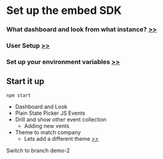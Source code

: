

# Set up the embed SDK
### What dashboard and look from what instance? [>>](./demo_config.ts?line=5)
### User Setup [>>](./demo_user.json)
### Set up your environment variables [>>](../.env)

## Start it up
`npm start`

- Dashboard and Look
- Plain State Picker JS Events
- Drill and show other event collection
  - Adding new vents
- Theme to match company
  - Lets add a different theme [>>](./demo.ts?line=80)

Switch to branch demo-2
